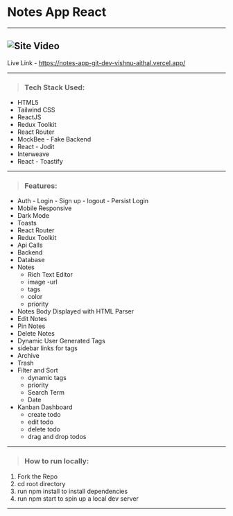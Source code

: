 # Notes App React

---

## ![Site Video]()

Live Link - https://notes-app-git-dev-vishnu-aithal.vercel.app/

---

> ### Tech Stack Used:

-   HTML5
-   Tailwind CSS
-   ReactJS
-   Redux Toolkit
-   React Router
-   MockBee - Fake Backend
-   React - Jodit
-   Interweave
-   React - Toastify

---

> ### Features:

-   Auth - Login - Sign up - logout - Persist Login
-   Mobile Responsive
-   Dark Mode
-   Toasts
-   React Router
-   Redux Toolkit
-   Api Calls
-   Backend
-   Database
-   Notes
    -   Rich Text Editor
    -   image -url
    -   tags
    -   color
    -   priority
-   Notes Body Displayed with HTML Parser
-   Edit Notes
-   Pin Notes
-   Delete Notes
-   Dynamic User Generated Tags
-   sidebar links for tags
-   Archive
-   Trash
-   Filter and Sort
    -   dynamic tags
    -   priority
    -   Search Term
    -   Date
-   Kanban Dashboard
    -   create todo
    -   edit todo
    -   delete todo
    -   drag and drop todos

---

> ### How to run locally:

1. Fork the Repo
2. cd root directory
3. run npm install to install dependencies
4. run npm start to spin up a local dev server

---
